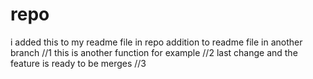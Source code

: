 # repo
i added this to my readme file in repo
addition to readme file in another branch //1
this is another function for example //2
last change and the feature is ready to be merges //3